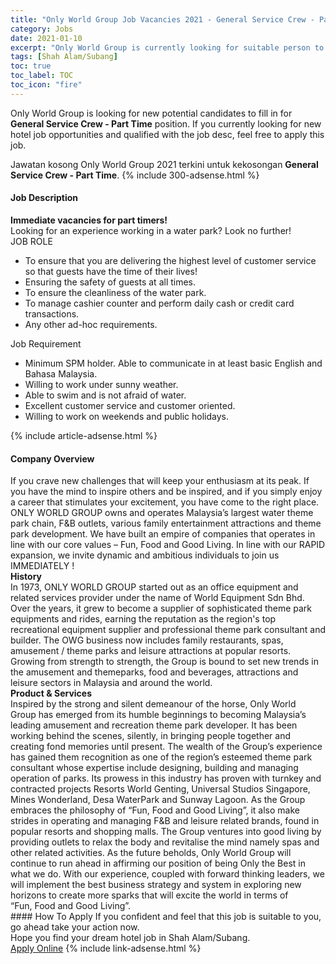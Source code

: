 ```yaml
---
title: "Only World Group Job Vacancies 2021 - General Service Crew - Part Time" 
category: Jobs 
date: 2021-01-10 
excerpt: "Only World Group is currently looking for suitable person to fill in the General Service Crew - Part Time which positioned at Shah Alam/Subang" 
tags: [Shah Alam/Subang] 
toc: true 
toc_label: TOC 
toc_icon: "fire" 
--- 
```


<p>Only World Group is looking for new potential candidates to fill in for <b>General Service Crew - Part Time</b> position. If you currently looking for new hotel job opportunities and qualified with the job desc, feel free to apply this job.
</p>Jawatan kosong Only World Group 2021 terkini untuk kekosongan <b>General Service Crew - Part Time</b>. 
{% include 300-adsense.html %} 
<div><div><h4>Job Description</h4></div><div><div><span><div><div><b>Immediate vacancies for part timers!</b></div><div>Looking for an experience working in a water park? Look no further!</div><div>JOB ROLE</div><ul><li>To ensure that you are delivering the highest level of customer service so that guests have the time of their lives!</li><li>Ensuring the safety of guests at all times.</li><li>To ensure the cleanliness of the water park.</li><li>To manage cashier counter and perform daily cash or credit card transactions.</li><li>Any other ad-hoc requirements.</li></ul><div>Job Requirement</div><ul><li>Minimum SPM holder. Able to communicate in at least basic English and Bahasa Malaysia.</li><li>Willing to work under sunny weather.</li><li>Able to swim and is not afraid of water.</li><li>Excellent customer service and customer oriented.</li><li>Willing to work on weekends and public holidays.</li></ul></div></span></div></div></div> 
{% include article-adsense.html %} 
<div><div><h4>Company Overview</h4></div><div><div><span><div><div>
<div>
		If you crave new challenges that will keep your enthusiasm at its peak. If you have the mind to inspire others and be inspired, and if you simply enjoy a career that stimulates your excitement, you have come to the right place. ONLY WORLD GROUP owns and operates Malaysia&#8217;s largest water theme park chain, F&amp;B outlets, various family entertainment attractions and theme park development. We have built an empire of companies that operates in line with our core values &#8211; Fun, Food and Good Living. In line with our RAPID expansion, we invite dynamic and ambitious individuals to join us IMMEDIATELY !</div>
</div>
<div>
<strong>History</strong></div>
<div>
<div>
		In 1973, ONLY WORLD GROUP started out as an office equipment and related services provider under the name of World Equipment Sdn Bhd. Over the years, it grew to become a supplier of sophisticated theme park equipments and rides, earning the reputation as the region's top recreational equipment supplier and professional theme park consultant and builder. The OWG business now includes family restaurants, spas, amusement / theme parks and leisure attractions at popular resorts. Growing from strength to strength, the Group is bound to set new trends in the amusement and themeparks, food and beverages, attractions and leisure sectors in Malaysia and around the world.</div>
</div>
<div>
<strong>Product &amp; Services</strong></div>
<div>
<div>
		Inspired by the strong and silent demeanour of the horse,&#160;Only World Group&#160;has emerged from its humble beginnings to becoming Malaysia&#8217;s leading amusement and recreation theme park developer. It has been working behind the scenes, silently, in bringing people together and creating fond memories until present. The wealth of the Group&#8217;s experience has gained them recognition as one of the region&#8217;s esteemed theme park consultant whose expertise include designing, building and managing operation of parks. Its prowess in this industry has proven with turnkey and contracted projects Resorts World Genting, Universal Studios Singapore, Mines Wonderland, Desa WaterPark and Sunway Lagoon. As the Group embraces the philosophy of &#8220;Fun,&#160;Food&#160;and&#160;Good Living&#8221;, it also make strides in operating and managing F&amp;B and leisure related brands, found in popular resorts and shopping malls. The Group ventures into good living by providing outlets to relax the body and revitalise the mind namely spas and other related activities. As the future beholds,&#160;Only World Group&#160;will continue to run ahead in affirming our position of being Only the Best in what we do. With our experience, coupled with forward thinking leaders, we will implement the best business strategy and system in exploring new horizons to create more sparks that will excite the world in terms of &#8220;Fun,&#160;Food and&#160;Good Living&#8221;.</div>
</div></div></span></div></div></div> 
#### How To Apply 
If you confident and feel that this job is suitable to you, go ahead take your action now. <br/> 
Hope you find your dream hotel job in Shah Alam/Subang. <br/> 
<a href="https://www.jobstreet.com.my/en/job/general-service-crew-part-time-4443698?jobId=jobstreet-my-job-4443698&sectionRank=29&token=0~d8027c0f-63b6-40e4-828e-8cc584d00e63&fr=SRP%20View%20In%20New%20Ta" class="btn btn--info" target="_blank" rel="nofollow noopenner">Apply Online</a> 
{% include link-adsense.html %} 